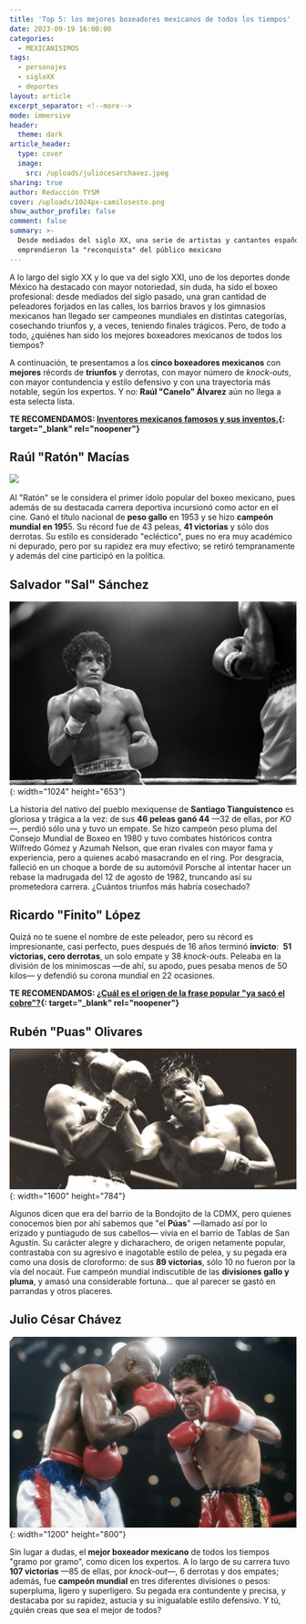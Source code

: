 ```yaml
---
title: 'Top 5: los mejores boxeadores mexicanos de todos los tiempos'
date: 2023-09-19 16:00:00
categories:
  - MEXICANISIMOS
tags:
  - personajes
  - sigloXX
  - deportes
layout: article
excerpt_separator: <!--more-->
mode: immersive
header:
  theme: dark
article_header:
  type: cover
  image:
    src: /uploads/juliocesarchavez.jpeg
sharing: true
author: Redacción TYSM
cover: /uploads/1024px-camilosesto.png
show_author_profile: false
comment: false
summary: >-
  Desde mediados del siglo XX, una serie de artistas y cantantes españoles
  emprendieron la "reconquista" del público mexicano
---
```

A lo largo del siglo XX y lo que va del siglo XXI, uno de los deportes donde México ha destacado con mayor notoriedad, sin duda, ha sido el boxeo profesional: desde mediados del siglo pasado, una gran cantidad de peleadores forjados en las calles, los barrios bravos y los gimnasios mexicanos han llegado ser campeones mundiales en distintas categorías, cosechando triunfos y, a veces, teniendo finales trágicos. Pero, de todo a todo, ¿quiénes han sido los mejores boxeadores mexicanos de todos los tiempos?

A continuación, te presentamos a los **cinco boxeadores mexicanos** con **mejores** récords de **triunfos** y derrotas, con mayor número de *knock-outs*, con mayor contundencia y estilo defensivo y con una trayectoria más notable, según los expertos. Y no: **Raúl "Canelo" Álvarez** aún no llega a esta selecta lista.

**TE RECOMENDAMOS: [Inventores mexicanos famosos y sus inventos.](https://blog.tonoysumariachi.com/cultura/2022/04/25/inventores-mexicanos-famosos-y-sus-inventos.html){: target="_blank" rel="noopener"}**

## Raúl "Ratón" Macías

![](https://upload.wikimedia.org/wikipedia/commons/thumb/d/d9/Correio_da_Manh%C3%A3_AN_251.jpg/634px-Correio_da_Manh%C3%A3_AN_251.jpg)

Al "Ratón" se le considera el primer ídolo popular del boxeo mexicano, pues además de su destacada carrera deportiva incursionó como actor en el cine. Ganó el título nacional de **peso gallo** en 1953 y se hizo **campeón mundial en 195**5\. Su récord fue de 43 peleas, **41 victorias** y sólo dos derrotas. Su estilo es considerado "ecléctico", pues no era muy académico ni depurado, pero por su rapidez era muy efectivo; se retiró tempranamente y además del cine participó en la política.

## Salvador "Sal" Sánchez

![](/uploads/box-salsanchez.jpg){: width="1024" height="653"}

La historia del nativo del pueblo mexiquense de **Santiago Tianguistenco** es gloriosa y trágica a la vez: de sus **46 peleas ganó 44** —32 de ellas, por *KO*—, perdió sólo una y tuvo un empate. Se hizo campeón peso pluma del Consejo Mundial de Boxeo en 1980 y tuvo combates históricos contra Wilfredo Gómez y Azumah Nelson, que eran rivales con mayor fama y experiencia, pero a quienes acabó masacrando en el ring. Por desgracia, falleció en un choque a borde de su automóvil Porsche al intentar hacer un rebase la madrugada del 12 de agosto de 1982, truncando así su prometedora carrera. ¿Cuántos triunfos más habría cosechado?

## Ricardo "Finito" López



Quizá no te suene el nombre de este peleador, pero su récord es impresionante, casi perfecto, pues después de 16 años terminó **invicto**:&nbsp; **51 victorias, cero derrotas**, un solo empate y 38 *knock-out*s. Peleaba en la división de los minimoscas —de ahí, su apodo, pues pesaba menos de 50 kilos— y defendió su corona mundial en 22 ocasiones.

**TE RECOMENDAMOS: [¿Cuál es el origen de la frase popular "ya sacó el cobre"?](https://blog.tonoysumariachi.com/mexicanisimos/2022/04/22/cual-es-el-origen-de-la-frase-popular-ya-saco-el-cobre.html){: target="_blank" rel="noopener"}**

## Rubén "Puas" Olivares

![](/uploads/boxruben-olivares-8x10-photo-boxing-picture-ring-action-1.jpeg){: width="1600" height="784"}

Algunos dicen que era del barrio de la Bondojito de la CDMX, pero quienes conocemos bien por ahí sabemos que "el **Púas**" —llamado así por lo erizado y puntiagudo de sus cabellos— vivía en el barrio de Tablas de San Agustín. Su carácter alegre y dicharachero, de origen netamente popular, contrastaba con su agresivo e inagotable estilo de pelea, y su pegada era como una dosis de cloroformo: de sus **89 victorias**, sólo 10 no fueron por la vía del nocaút. Fue campeón mundial indiscutible de las **divisiones gallo y pluma**, y amasó una considerable fortuna… que al parecer se gastó en parrandas y otros placeres.

## Julio César Chávez

![](/uploads/box1202589682-0.jpg){: width="1200" height="800"}

Sin lugar a dudas, el **mejor boxeador mexicano** de todos los tiempos "gramo por gramo", como dicen los expertos. A lo largo de su carrera tuvo **107 victorias** —85 de ellas, por *knock-out*—, 6 derrotas y dos empates; además, fue **campeón mundial** en tres diferentes divisiones o pesos: superpluma, ligero y superligero. Su pegada era contundente y precisa, y destacaba por su rapidez, astucia y su inigualable estilo defensivo. Y tú, ¿quién creas que sea el mejor de todos?